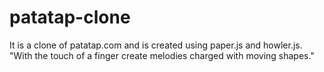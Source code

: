 # patatap-clone
It is a clone of patatap.com and is created using paper.js and howler.js. "With the touch of a finger create melodies charged with moving shapes."
